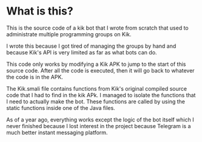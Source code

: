 # What is this?

This is the source code of a kik bot that I wrote from scratch that used to administrate multiple programming groups on Kik.

I wrote this because I got tired of managing the groups by hand and because Kik's API is very limited as far as what bots can do.

This code only works by modifying a Kik APK to jump to the start of this source code. After all the code is executed, then it will go back to whatever the code is in the APK.

The Kik.smali file contains functions from Kik's original compiled source code that I had to find in the kik APk. I managed to isolate the functions that I need to actually make the bot. These functions are called by using the static functions inside one of the Java files.

As of a year ago, everything works except the logic of the bot itself which I never finished because I lost interest in the project because Telegram is a much better instant messaging platform.
